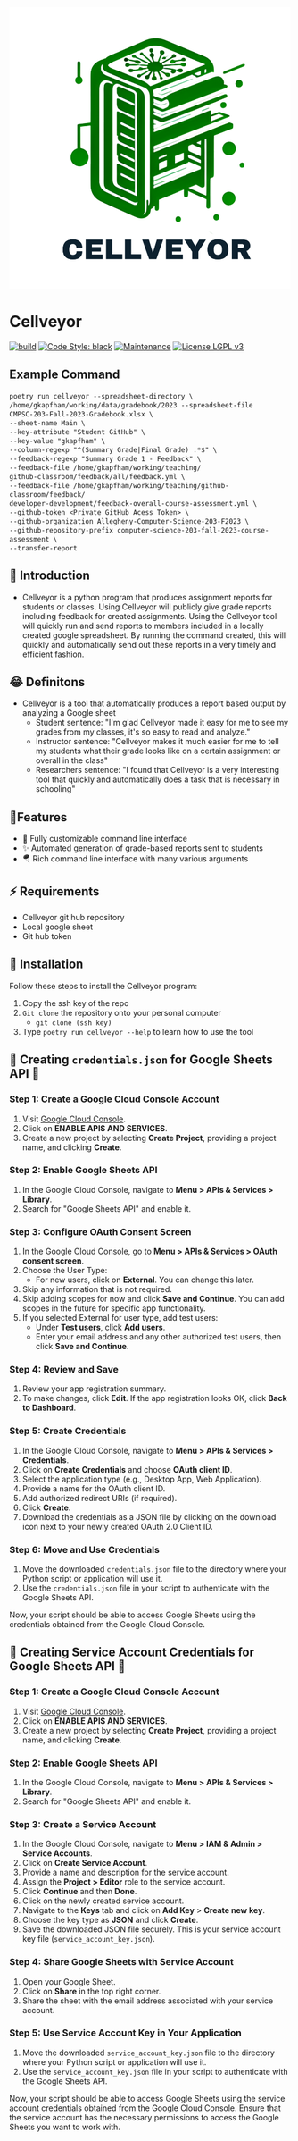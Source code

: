 <img src="https://github.com/GatorEducator/cellveyor/blob/master/.github/images/cellveyor-logo.svg" alt="Cellveyor Logo"
    title="Cellveyor Logo" />

# Cellveyor

[![build](https://github.com/GatorEducator/cellveyor/actions/workflows/build.yml/badge.svg)](https://github.com/GatorEducator/cellveyor/actions/workflows/build.yml)
[![Code Style: black](https://img.shields.io/badge/Code%20Style-Black-blue.svg)](https://github.com/psf/black)
[![Maintenance](https://img.shields.io/badge/Maintained%3F-Yes-blue.svg)](https://github.com/gkapfham/chasten/graphs/commit-activity)
[![License LGPL v3](https://img.shields.io/badge/License-LGPL%20v3-blue.svg)](https://www.gnu.org/licenses/lgpl-3.0)

## Example Command

```
poetry run cellveyor --spreadsheet-directory \
/home/gkapfham/working/data/gradebook/2023 --spreadsheet-file
CMPSC-203-Fall-2023-Gradebook.xlsx \
--sheet-name Main \
--key-attribute "Student GitHub" \
--key-value "gkapfham" \
--column-regexp "^(Summary Grade|Final Grade) .*$" \
--feedback-regexp "Summary Grade 1 - Feedback" \
--feedback-file /home/gkapfham/working/teaching/
github-classroom/feedback/all/feedback.yml \
--feedback-file /home/gkapfham/working/teaching/github-classroom/feedback/
developer-development/feedback-overall-course-assessment.yml \
--github-token <Private GitHub Acess Token> \
--github-organization Allegheny-Computer-Science-203-F2023 \
--github-repository-prefix computer-science-203-fall-2023-course-assessment \
--transfer-report
```

## 🎉 Introduction

- Cellveyor is a python program that produces assignment reports for students or
classes. Using Cellveyor will publicly give grade reports including feedback for
created assignments. Using the Cellveyor tool will quickly run and send reports to
members included in a locally created google spreadsheet. By running the command
created, this will quickly and automatically send out these reports in a very timely
and efficient fashion.

## 😂 Definitons

- Cellveyor is a tool that automatically produces a report based output by
analyzing a Google sheet
    - Student sentence: "I'm glad Cellveyor made it easy for me to see my grades
    from my classes, it's so easy to read and analyze."
    - Instructor sentence: "Cellveyor makes it much easier for me to tell my
    students what their grade looks like on a certain assignment or overall
    in the class"
    - Researchers sentence: "I found that Cellveyor is a very interesting tool that
    quickly and automatically does a task that is necessary in schooling"

## 🔋Features

- 🚀 Fully customizable command line interface
- ✨ Automated generation of grade-based reports sent to students
- 🪂 Rich command line interface with many various arguments

## ⚡️ Requirements

- Cellveyor git hub repository
- Local google sheet
- Git hub token

## 🔽 Installation

Follow these steps to install the Cellveyor program:
1. Copy the ssh key of the repo
2. ```Git clone``` the repository onto your personal computer
    - ```git clone (ssh key)```
3. Type ```poetry run cellveyor --help``` to learn how to use the tool

## 🎉 Creating `credentials.json` for Google Sheets API 🎉

### Step 1: Create a Google Cloud Console Account

1. Visit [Google Cloud Console](https://console.cloud.google.com/welcome?authuser=2&pli=1).
2. Click on **ENABLE APIS AND SERVICES**.
3. Create a new project by selecting **Create Project**, providing a project name, and clicking **Create**.

### Step 2: Enable Google Sheets API

1. In the Google Cloud Console, navigate to **Menu > APIs & Services > Library**.
2. Search for "Google Sheets API" and enable it.

### Step 3: Configure OAuth Consent Screen

1. In the Google Cloud Console, go to **Menu > APIs & Services > OAuth consent screen**.
2. Choose the User Type:
   - For new users, click on **External**. You can change this later.
3. Skip any information that is not required.
4. Skip adding scopes for now and click **Save and Continue**. You can add scopes in the future for specific app functionality.
5. If you selected External for user type, add test users:
   - Under **Test users**, click **Add users**.
   - Enter your email address and any other authorized test users, then click **Save and Continue**.

### Step 4: Review and Save

1. Review your app registration summary.
2. To make changes, click **Edit**. If the app registration looks OK, click **Back to Dashboard**.

### Step 5: Create Credentials

1. In the Google Cloud Console, navigate to **Menu > APIs & Services > Credentials**.
2. Click on **Create Credentials** and choose **OAuth client ID**.
3. Select the application type (e.g., Desktop App, Web Application).
4. Provide a name for the OAuth client ID.
5. Add authorized redirect URIs (if required).
6. Click **Create**.
7. Download the credentials as a JSON file by clicking on the download icon next to your newly created OAuth 2.0 Client ID.

### Step 6: Move and Use Credentials

1. Move the downloaded `credentials.json` file to the directory where your Python script or application will use it.
2. Use the `credentials.json` file in your script to authenticate with the Google Sheets API.

Now, your script should be able to access Google Sheets using the credentials obtained from the Google Cloud Console.

## 🎉 Creating Service Account Credentials for Google Sheets API 🎉

### Step 1: Create a Google Cloud Console Account

1. Visit [Google Cloud Console](https://console.cloud.google.com/welcome?authuser=2&pli=1).
2. Click on **ENABLE APIS AND SERVICES**.
3. Create a new project by selecting **Create Project**, providing a project name, and clicking **Create**.

### Step 2: Enable Google Sheets API

1. In the Google Cloud Console, navigate to **Menu > APIs & Services > Library**.
2. Search for "Google Sheets API" and enable it.

### Step 3: Create a Service Account

1. In the Google Cloud Console, navigate to **Menu > IAM & Admin > Service Accounts**.
2. Click on **Create Service Account**.
3. Provide a name and description for the service account.
4. Assign the **Project > Editor** role to the service account.
5. Click **Continue** and then **Done**.
6. Click on the newly created service account.
7. Navigate to the **Keys** tab and click on **Add Key** > **Create new key**.
8. Choose the key type as **JSON** and click **Create**.
9. Save the downloaded JSON file securely. This is your service account key file (`service_account_key.json`).

### Step 4: Share Google Sheets with Service Account

1. Open your Google Sheet.
2. Click on **Share** in the top right corner.
3. Share the sheet with the email address associated with your service account.

### Step 5: Use Service Account Key in Your Application

1. Move the downloaded `service_account_key.json` file to the directory where your Python script or application will use it.
2. Use the `service_account_key.json` file in your script to authenticate with the Google Sheets API.

Now, your script should be able to access Google Sheets using the service account credentials obtained from the Google Cloud Console. Ensure that the service account has the necessary permissions to access the Google Sheets you want to work with.
